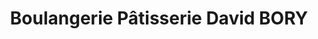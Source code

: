 ---
title: "Boulangerie Pâtisserie David BORY"
url: /saint-chamond/boulangerie-patisserie-david-bory/
shop: Bäckerei
---